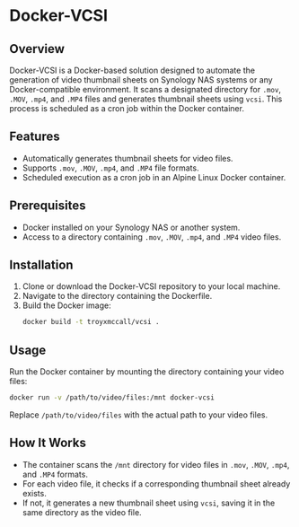 # Docker-VCSI

## Overview
Docker-VCSI is a Docker-based solution designed to automate the generation of video thumbnail sheets on Synology NAS systems or any Docker-compatible environment. It scans a designated directory for `.mov`, `.MOV`, `.mp4`, and `.MP4` files and generates thumbnail sheets using `vcsi`. This process is scheduled as a cron job within the Docker container.

## Features
- Automatically generates thumbnail sheets for video files.
- Supports `.mov`, `.MOV`, `.mp4`, and `.MP4` file formats.
- Scheduled execution as a cron job in an Alpine Linux Docker container.

## Prerequisites
- Docker installed on your Synology NAS or another system.
- Access to a directory containing `.mov`, `.MOV`, `.mp4`, and `.MP4` video files.

## Installation
1. Clone or download the Docker-VCSI repository to your local machine.
2. Navigate to the directory containing the Dockerfile.
3. Build the Docker image:
   ```bash
   docker build -t troyxmccall/vcsi .
   ```

## Usage
Run the Docker container by mounting the directory containing your video files:

```bash
docker run -v /path/to/video/files:/mnt docker-vcsi
```

Replace `/path/to/video/files` with the actual path to your video files.

## How It Works
- The container scans the `/mnt` directory for video files in `.mov`, `.MOV`, `.mp4`, and `.MP4` formats.
- For each video file, it checks if a corresponding thumbnail sheet already exists.
- If not, it generates a new thumbnail sheet using `vcsi`, saving it in the same directory as the video file.
